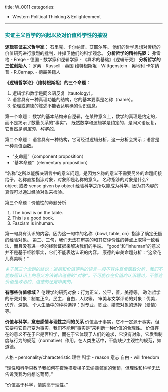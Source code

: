 title: W_0011
categories:
  - Western Political Thinking & Enlightenment
---
### <font color="#008B8B">**实证主义哲学的兴起以及对价值科学性的摧毁**</font> 


**逻辑实证主义哲学家：**
石里克、卡尔纳普、艾耶尔等。
他们的哲学思想对传统的价值研究进行激烈的批判，并捍卫他们的科学观念。
**分析哲学的精神先驱：**
弗雷格 - Frege - 德国 - 数学家和逻辑学家 - 《算术的基础》《逻辑研究》
**分析哲学的三位创始人：**
罗素 - Russell - 英国
维特根斯坦 - Wittgenstein - 奥地利
卡尔纳普 - R.Carnap. - 德裔美籍人


**《逻辑哲学论》（维特根斯坦）的三个命题：**
1. 逻辑学和数学是同义语反复（tautology）。
2. 语言具有一种真理功能的结构，它的基本要素是名称（name）。
3. 伦理或道德的陈述不能表达明确的认识信息。

第一个命题：
数学的基本结构来自逻辑，在某种意义上，数学的真理是约定的，而不是揭示了数量关系的“事实”。
既然数学和逻辑学是约定的，是同义语反复，它当然是*确定的，科学的*。

第二个命题：
语言具有一种结构，它可经过逻辑分析，这一分析会揭示；语言是一种真值函数。
- “支命题”（component proposition）
- “基本命题”（elementary proposition）

“名称”之所以能解决语言中的意义问题，是因为名称的意义不需要另外的命题间接给予，名称直接指涉对象，对象即是名称的意义。
名称指涉的对象是什么?
object 或者 sense given by object
经验科学之所以能成为科学，因为其内容的真假可以通过经验对象来检验。

第三个命题：价值性的命题分析
1. The bowl is on the table.
2. This is a good book.
3. Fascism is inhuman.

第一句具有认识的内容，因为这一句中的名称（bowl, table, on）指涉了确定无疑的经验对象。
第二、三句，我们无法在审美的和其它评价性的特点上取得一致看法，而且没有进一步的经验证据来解决我们的争端。
“good”和“inhuman”的意义并不是基于经验事实，它们不能表达认识的内容。
康德的审美命题分析：“这朵花儿真美啊！”

<font color="#81D8D0">*关于第三个命题的结论：道德和价值评判的语言一般不容许真值函数分析，我们不能按照认识上的意义方法说出道德的“对象”。不可能存在价值的认识理论，不管这价值是政治的、道德的还是审美的。*</font>

**有哪些价值领域？**
伦理学的研究对象：行为正义，公平，善，美德等。
政治哲学的研究对象：制度正义，民主，自由，人权等。
审美与文学评论的对象：优美，优秀，深刻。
个人生活中的种种选择：对专业、职业、婚恋对象的选择（爱情）等。

**价值与科学，意志感情与理性之间的关系**
价值高于事实，它不一定源于事实，但它要将它自己变为事实，我们不能用“事实是”来判断一种价值的合理性。
价值存在的意义不在于它是否科学，而在于它体现了人们的追求，它没有对象，它发看制度与行为的规范（normative）作用。在人类生活中，不能缺少主观性的规范，如道德。

人格 - personality/characteristic
理性 科学 - reason
意志 自由 - will freedom

“理性和科学只教予我如何在夜晚搭着梯子去偷摘邻家的葡萄，但理性和科学无法告诉我我为何想吃葡萄。”

“价值高于科学，情感高于理性。”